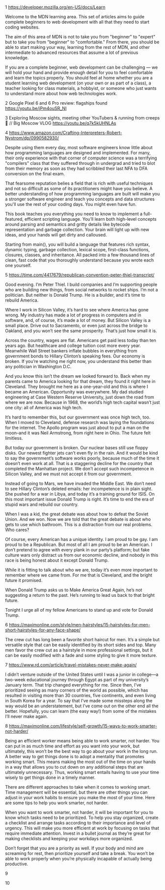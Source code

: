 1 https://developer.mozilla.org/en-US/docs/Learn

Welcome to the MDN learning area. This set of articles aims to guide complete beginners to web development with all that they need to start coding websites.

The aim of this area of MDN is not to take you from "beginner" to "expert" but to take you from "beginner" to "comfortable." From there, you should be able to start making your way, learning from the rest of MDN, and other intermediate to advanced resources that assume a lot of previous knowledge.

If you are a complete beginner, web development can be challenging — we will hold your hand and provide enough detail for you to feel comfortable and learn the topics properly. You should feel at home whether you are a student learning web development (on your own or as part of a class), a teacher looking for class materials, a hobbyist, or someone who just wants to understand more about how web technologies work.

2 Google Pixel 6 and 6 Pro review: flagships found https://youtu.be/jPm4ouSR_NI 

3 Exploring Moscow sights, meeting other YouTubers & running from creeps🎃 // Big Moscow VLOG https://youtu.be/q7k5kUHNLAs 

4 https://www.amazon.com/Crafting-Interpreters-Robert-Nystrom/dp/0990582930/

Despite using them every day, most software engineers know little about how programming languages are designed and implemented. For many, their only experience with that corner of computer science was a terrifying "compilers" class that they suffered through in undergrad and tried to blot from their memory as soon as they had scribbled their last NFA to DFA conversion on the final exam.

That fearsome reputation belies a field that is rich with useful techniques and not so difficult as some of its practitioners might have you believe. A better understanding of how programming languages are built will make you a stronger software engineer and teach you concepts and data structures you'll use the rest of your coding days. You might even have fun.

This book teaches you everything you need to know to implement a full-featured, efficient scripting language. You’ll learn both high-level concepts around parsing and semantics and gritty details like bytecode representation and garbage collection. Your brain will light up with new ideas, and your hands will get dirty and calloused.

Starting from main(), you will build a language that features rich syntax, dynamic typing, garbage collection, lexical scope, first-class functions, closures, classes, and inheritance. All packed into a few thousand lines of clean, fast code that you thoroughly understand because you wrote each one yourself.

5 https://time.com/4417679/republican-convention-peter-thiel-transcript/

Good evening. I’m Peter Thiel. I build companies and I’m supporting people who are building new things, from social networks to rocket ships. I’m not a politician. But neither is Donald Trump. He is a builder, and it’s time to rebuild America.

Where I work in Silicon Valley, it’s hard to see where America has gone wrong. My industry has made a lot of progress in computers and in software, and, of course, it’s made a lot of money. But Silicon Valley is a small place. Drive out to Sacramento, or even just across the bridge to Oakland, and you won’t see the same prosperity. That’s just how small it is.

Across the country, wages are flat. Americans get paid less today than ten years ago. But healthcare and college tuition cost more every year. Meanwhile Wall Street bankers inflate bubbles in everything from government bonds to Hillary Clinton’s speaking fees. Our economy is broken. If you’re watching me right now, you understand this better than any politician in Washington D.C.

And you know this isn’t the dream we looked forward to. Back when my parents came to America looking for that dream, they found it right here in Cleveland. They brought me here as a one-year-old and this is where I became an American. Opportunity was everywhere. My dad studied engineering at Case Western Reserve University, just down the road from where we are now. Because in 1968, the world’s high tech capital wasn’t just one city: all of America was high tech.

It’s hard to remember this, but our government was once high tech, too. When I moved to Cleveland, defense research was laying the foundations for the internet. The Apollo program was just about to put a man on the moon–and it was Neil Armstrong, from right here in Ohio. The future felt limitless.

But today our government is broken. Our nuclear bases still use floppy disks. Our newest fighter jets can’t even fly in the rain. And it would be kind to say the government’s software works poorly, because much of the time it doesn’t even work at all. That is a staggering decline for the country that completed the Manhattan project. We don’t accept such incompetence in Silicon Valley, and we must not accept it from our government.

Instead of going to Mars, we have invaded the Middle East. We don’t need to see Hillary Clinton’s deleted emails: her incompetence is in plain sight. She pushed for a war in Libya, and today it’s a training ground for ISIS. On this most important issue Donald Trump is right. It’s time to end the era of stupid wars and rebuild our country.

When I was a kid, the great debate was about how to defeat the Soviet Union. And we won. Now we are told that the great debate is about who gets to use which bathroom. This is a distraction from our real problems. Who cares?

Of course, every American has a unique identity. I am proud to be gay. I am proud to be a Republican. But most of all I am proud to be an American. I don’t pretend to agree with every plank in our party’s platform; but fake culture wars only distract us from our economic decline, and nobody in this race is being honest about it except Donald Trump.

While it is fitting to talk about who we are, today it’s even more important to remember where we came from. For me that is Cleveland, and the bright future it promised.

When Donald Trump asks us to Make America Great Again, he’s not suggesting a return to the past. He’s running to lead us back to that bright future.

Tonight I urge all of my fellow Americans to stand up and vote for Donald Trump.

6 https://maximonline.com/style/men-hairstyles/15-hairstyles-for-men-short-hairstyles-for-any-face-shape/

The crew cut has long been a favorite short haircut for men. It’s a simple but versatile style that can be easily identified by its short sides and top. Many men favor the crew cut as a hairstyle in more professional settings, but it can be easily modified with a fade and some styling to give it more texture.

7 https://www.rd.com/article/travel-mistakes-never-make-again/

I didn’t venture outside of the United States until I was a junior in college—a two-week educational journey through Egypt as part of my university’s January term. That trip changed everything for me. Since then, I’ve prioritized seeing as many corners of the world as possible, which has resulted in visiting more than 30 countries, five continents, and even living in South Korea for a year. To say that I’ve made some missteps along the way would be an understatement, but I’ve come out on the other end all the better. Hopefully, you can learn (the easy way!) from some of the mistakes I’ll never make again.

8 https://maximonline.com/lifestyle/self-growth/15-ways-to-work-smarter-not-harder/

Being an efficient worker means being able to work smarter, not harder. You can put in as much time and effort as you want into your work, but ultimately, this won’t be the best way to go about your work in the long run. A better way to get things done is to adopt a mentality that promotes working smart. This means making the most out of the time on your hands in a way that allows you to cut down on any additional steps that are ultimately unnecessary. Thus, working smart entails having to use your time wisely to get things done in a timely manner.

There are different approaches to take when it comes to working smart. Time management will be essential, but there are other things you can adjust in your work habits to ensure you make the most of your time. Here are some tips to help you work smarter, not harder.

When you want to work smarter, not harder, it will be important for you to know which tasks need to be prioritized. To help you stay organized, create a checklist and arrange tasks according to their importance and level of urgency. This will make you more efficient at work by focusing on tasks that require immediate attention. Invest in a bullet journal as they’re great for making checklists and keeping your workdays more organized.

Don’t forget that you are a priority as well. If your body and mind are screaming for rest, then prioritize yourself and take a break. You won’t be able to work properly when you’re physically incapable of actually being productive.

9

10

